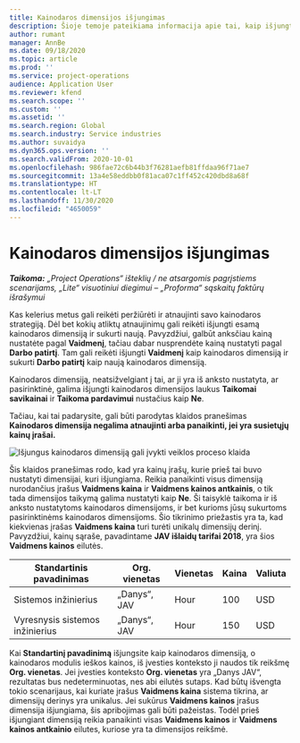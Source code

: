 ```yaml
---
title: Kainodaros dimensijos išjungimas
description: Šioje temoje pateikiama informacija apie tai, kaip išjungti kainodaros dimensijas.
author: rumant
manager: AnnBe
ms.date: 09/18/2020
ms.topic: article
ms.prod: ''
ms.service: project-operations
audience: Application User
ms.reviewer: kfend
ms.search.scope: ''
ms.custom: ''
ms.assetid: ''
ms.search.region: Global
ms.search.industry: Service industries
ms.author: suvaidya
ms.dyn365.ops.version: ''
ms.search.validFrom: 2020-10-01
ms.openlocfilehash: 986fae72c6b44b3f76281aefb81ffdaa96f71ae7
ms.sourcegitcommit: 13a4e58eddbb0f81aca07c1ff452c420dbd8a68f
ms.translationtype: HT
ms.contentlocale: lt-LT
ms.lasthandoff: 11/30/2020
ms.locfileid: "4650059"
---
```

# <a name="turning-off-a-pricing-dimension"></a>Kainodaros dimensijos išjungimas

_**Taikoma:** „Project Operations“ išteklių / ne atsargomis pagrįstiems scenarijams, „Lite“ visuotiniui diegimui – „Proforma“ sąskaitų faktūrų išrašymui_

Kas kelerius metus gali reikėti peržiūrėti ir atnaujinti savo kainodaros strategiją. Dėl bet kokių atliktų atnaujinimų gali reikėti išjungti esamą kainodaros dimensiją ir sukurti naują. Pavyzdžiui, galbūt anksčiau kainą nustatėte pagal **Vaidmenį**, tačiau dabar nusprendėte kainą nustatyti pagal **Darbo patirtį**. Tam gali reikėti išjungti **Vaidmenį** kaip kainodaros dimensiją ir sukurti **Darbo patirtį** kaip naują kainodaros dimensiją. 

Kainodaros dimensiją, neatsižvelgiant į tai, ar ji yra iš anksto nustatyta, ar pasirinktinė, galima išjungti kainodaros dimensijos laukus **Taikomai savikainai** ir **Taikoma pardavimui** nustačius kaip **Ne**.

Tačiau, kai tai padarysite, gali būti parodytas klaidos pranešimas **Kainodaros dimensija negalima atnaujinti arba panaikinti, jei yra susietųjų kainų įrašai.**

![Išjungus kainodaros dimensiją gali įvykti veiklos proceso klaida](media/Business-Process-Error.png)

Šis klaidos pranešimas rodo, kad yra kainų įrašų, kurie prieš tai buvo nustatyti dimensijai, kuri išjungiama. Reikia panaikinti visus dimensiją nurodančius įrašus **Vaidmens kaina** ir **Vaidmens kainos antkainis**, o tik tada dimensijos taikymą galima nustatyti kaip **Ne**. Ši taisyklė taikoma ir iš anksto nustatytoms kainodaros dimensijoms, ir bet kurioms jūsų sukurtoms pasirinktinėms kainodaros dimensijoms. Šio tikrinimo priežastis yra ta, kad kiekvienas įrašas **Vaidmens kaina** turi turėti unikalų dimensijų derinį. Pavyzdžiui, kainų sąraše, pavadintame **JAV išlaidų tarifai 2018**, yra šios **Vaidmens kainos** eilutės. 

| Standartinis pavadinimas         | Org. vienetas    |Vienetas   |Kaina  |Valiuta  |
| -----------------------|-------------|-------|-------|----------|
| Sistemos inžinierius|„Danys“, JAV|Hour| 100|USD|
| Vyresnysis sistemos inžinierius|„Danys“, JAV|Hour| 150| USD|


Kai **Standartinį pavadinimą** išjungsite kaip kainodaros dimensiją, o kainodaros modulis ieškos kainos, iš įvesties konteksto ji naudos tik reikšmę **Org. vienetas**. Jei įvesties konteksto **Org. vienetas** yra „Danys JAV“, rezultatas bus nedeterminuotas, nes abi eilutės sutaps. Kad būtų išvengta tokio scenarijaus, kai kuriate įrašus **Vaidmens kaina** sistema tikrina, ar dimensijų derinys yra unikalus. Jei sukūrus **Vaidmens kainos** įrašus dimensija išjungiama, šis apribojimas gali būti pažeistas. Todėl prieš išjungiant dimensiją reikia panaikinti visas **Vaidmens kainos** ir **Vaidmens kainos antkainio** eilutes, kuriose yra ta dimensijos reikšmė.
